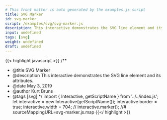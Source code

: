 ```yaml
---
# This front matter is auto generated by the examples.js script
title: SVG Marker
id: svg-marker
script: /examples/svg/svg-marker.js
description: This interactive demonstrates the SVG line element and its attributes.
input: undefined
tags: [svg]
weight: undefined
draft: undefined
---
```


{{< highlight javascript >}}
/**
* @title SVG Marker
* @description This interactive demonstrates the SVG line element and its attributes.
* @date May 3, 2019
* @author Kurt Bruns
* @tags [svg]
*/
import { Interactive, getScriptName } from '../../index.js';
let interactive = new Interactive(getScriptName());
interactive.border = true;
interactive.width = 704;
// interactive.marker();
//# sourceMappingURL=svg-marker.js.map
{{</ highlight >}}

